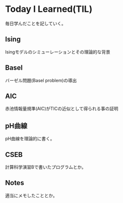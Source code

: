 # Today I Learned(TIL)
毎日学んだことを記していく。

## Ising
Isingモデルのシミューレーションとその理論的な背景

## Basel
バーゼル問題(Basel problem)の導出

## AIC
赤池情報量規準(AIC)がTICの近似として得られる事の証明

## pH曲線
pH曲線を理論的に書く。

## CSEB
計算科学演習Bで書いたプログラムとか。

## Notes
適当にメモしたこととか。
